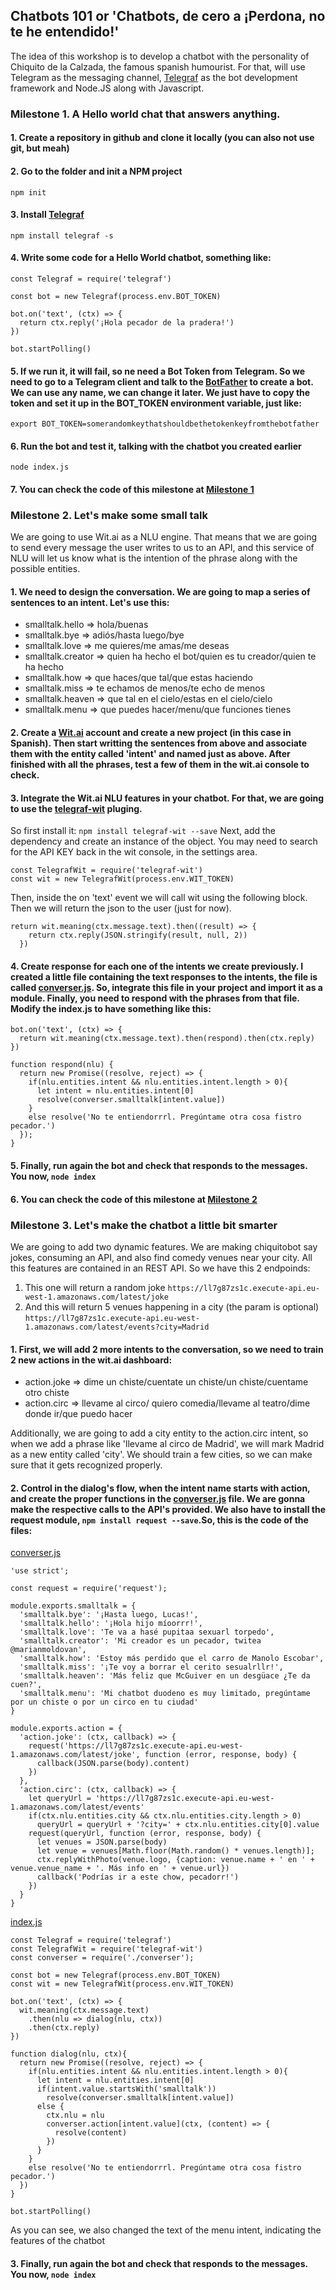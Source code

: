 ## Chatbots 101 or 'Chatbots, de cero a ¡Perdona, no te he entendido!'

The idea of this workshop is to develop a chatbot with the personality of Chiquito de la Calzada, the famous spanish humourist. For that, will use Telegram as the messaging channel, [Telegraf](https://github.com/telegraf/telegraf) as the bot development framework and Node.JS along with Javascript.

### Milestone 1. A Hello world chat that answers anything.

#### 1. Create a repository in github and clone it locally (you can also not use git, but meah)
#### 2. Go to the folder and init a NPM project
```
npm init
```
#### 3. Install [Telegraf](https://github.com/telegraf/telegraf)
```
npm install telegraf -s
```
#### 4. Write some code for a Hello World chatbot, something like:
```
const Telegraf = require('telegraf')

const bot = new Telegraf(process.env.BOT_TOKEN)

bot.on('text', (ctx) => {
  return ctx.reply('¡Hola pecador de la pradera!')
})

bot.startPolling()
```
#### 5. If we run it, it will fail, so ne need a Bot Token from Telegram. So we need to go to a Telegram client and talk to the [BotFather](https://telegram.me/BotFather) to create a bot. We can use any name, we can change it later. We just have to copy the token and set it up in the BOT_TOKEN environment variable, just like:
```
export BOT_TOKEN=somerandomkeythatshouldbethetokenkeyfromthebotfather
```
#### 6. Run the bot and test it, talking with the chatbot you created earlier
```
node index.js
```

#### 7. You can check the code of this milestone at [Milestone 1](https://github.com/marianmoldovan/chatbots-101/tree/4b615ce9b78638c95f0ac6b62b074404b7baf804)


### Milestone 2. Let's make some small talk

We are going to use Wit.ai as a NLU engine. That means that we are going to send every message the user writes to us to an API, and this service of NLU will let us know what is the intention of the phrase along with the possible entities.

#### 1. We need to design the conversation. We are going to map a series of sentences to an intent. Let's use this:
* smalltalk.hello => hola/buenas  
* smalltalk.bye => adiós/hasta luego/bye  
* smalltalk.love => me quieres/me amas/me deseas  
* smalltalk.creator => quien ha hecho el bot/quien es tu creador/quien te ha hecho  
* smalltalk.how => que haces/que tal/que estas haciendo  
* smalltalk.miss => te echamos de menos/te echo de menos  
* smalltalk.heaven => que tal en el cielo/estas en el cielo/cielo  
* smalltalk.menu => que puedes hacer/menu/que funciones tienes  

#### 2. Create a [Wit.ai](https://wit.ai/) account and create a new project (in this case in Spanish). Then start writting the sentences from above and associate them with the entity called 'intent' and named just as above. After finished with all the phrases, test a few of them in the wit.ai console to check.

#### 3. Integrate the Wit.ai NLU features in your chatbot. For that, we are going to use the [telegraf-wit](https://github.com/telegraf/telegraf-wit) pluging.

So first install it:
```npm install telegraf-wit --save```
Next, add the dependency and create an instance of the object. You may need to search for the API KEY back in the wit console, in the settings area.
```
const TelegrafWit = require('telegraf-wit')
const wit = new TelegrafWit(process.env.WIT_TOKEN)
```
Then, inside the on 'text' event we will call wit using the following block. Then we will return the json to the user (just for now).
```
return wit.meaning(ctx.message.text).then((result) => {
    return ctx.reply(JSON.stringify(result, null, 2))
  })
```

#### 4. Create response for each one of the intents we create previously. I created a little file containing the text responses to the intents, the file is called [converser.js](converser.js). So, integrate this file in your project and import it as a module. Finally, you need to respond with the phrases from that file. Modify the index.js to have something like this:
```
bot.on('text', (ctx) => {
  return wit.meaning(ctx.message.text).then(respond).then(ctx.reply)
})

function respond(nlu) {
  return new Promise((resolve, reject) => {
    if(nlu.entities.intent && nlu.entities.intent.length > 0){
      let intent = nlu.entities.intent[0]
      resolve(converser.smalltalk[intent.value])
    }
    else resolve('No te entiendorrrl. Pregúntame otra cosa fistro pecador.')
  });
}
```
#### 5. Finally, run again the bot and check that responds to the messages. You now, ```node index```

#### 6. You can check the code of this milestone at [Milestone 2](https://github.com/marianmoldovan/chatbots-101/tree/1d3e2e686cecc562e8cd2b187a47b044c34982af)


### Milestone 3. Let's make the chatbot a little bit smarter

We are going to add two dynamic features. We are making chiquitobot say jokes, consuming an API, and also find comedy venues near your city. All this features are contained in an REST API. So we have this 2 endpoinds:
1. This one will return a random joke ```https://ll7g87zs1c.execute-api.eu-west-1.amazonaws.com/latest/joke```
2. And this will return 5 venues happening in a city (the param is optional) ```https://ll7g87zs1c.execute-api.eu-west-1.amazonaws.com/latest/events?city=Madrid```

#### 1. First, we will add 2 more intents to the conversation, so we need to train 2 new actions in the wit.ai dashboard:
* action.joke => dime un chiste/cuentate un chiste/un chiste/cuentame otro chiste  
* action.circ => llevame al circo/ quiero comedia/llevame al teatro/dime donde ir/que puedo hacer  

Additionally, we are going to add a city entity to the action.circ intent, so when we add a phrase like 'llevame al circo de Madrid', we will mark Madrid as a new entity called 'city'. We should train a few cities, so we can make sure that it gets recognized properly.

#### 2. Control in the dialog's flow, when the intent name starts with action, and create the proper functions in the [converser.js](converser.js) file. We are gonna make the respective calls to the API's provided. We also have to install the request module, ```npm install request --save```.So, this is the code of the files:

[converser.js](converser.js)
```
'use strict';

const request = require('request');

module.exports.smalltalk = {
  'smalltalk.bye': '¡Hasta luego, Lucas!',
  'smalltalk.hello': '¡Hola hijo míoorrr!',
  'smalltalk.love': 'Te va a hasé pupitaa sexuarl torpedo',
  'smalltalk.creator': 'Mi creador es un pecador, twitea @marianmoldovan',
  'smalltalk.how': 'Estoy más perdido que el carro de Manolo Escobar',
  'smalltalk.miss': '¡Te voy a borrar el cerito sesualrllr!',
  'smalltalk.heaven': 'Más feliz que McGuiver en un desgüace ¿Te da cuen?',
  'smalltalk.menu': 'Mi chatbot duodeno es muy limitado, pregúntame por un chiste o por un circo en tu ciudad'
}

module.exports.action = {
  'action.joke': (ctx, callback) => {
    request('https://ll7g87zs1c.execute-api.eu-west-1.amazonaws.com/latest/joke', function (error, response, body) {
      callback(JSON.parse(body).content)
    })
  },
  'action.circ': (ctx, callback) => {
    let queryUrl = 'https://ll7g87zs1c.execute-api.eu-west-1.amazonaws.com/latest/events'
    if(ctx.nlu.entities.city && ctx.nlu.entities.city.length > 0)
      queryUrl = queryUrl + '?city=' + ctx.nlu.entities.city[0].value
    request(queryUrl, function (error, response, body) {
      let venues = JSON.parse(body)
      let venue = venues[Math.floor(Math.random() * venues.length)];
      ctx.replyWithPhoto(venue.logo, {caption: venue.name + ' en ' + venue.venue_name + '. Más info en ' + venue.url})
      callback('Podrías ir a este chow, pecadorr!')
    })
  }
}

```

[index.js](index.js)
```
const Telegraf = require('telegraf')
const TelegrafWit = require('telegraf-wit')
const converser = require('./converser');

const bot = new Telegraf(process.env.BOT_TOKEN)
const wit = new TelegrafWit(process.env.WIT_TOKEN)

bot.on('text', (ctx) => {
  wit.meaning(ctx.message.text)
    .then(nlu => dialog(nlu, ctx))
    .then(ctx.reply)
})

function dialog(nlu, ctx){
  return new Promise((resolve, reject) => {
    if(nlu.entities.intent && nlu.entities.intent.length > 0){
      let intent = nlu.entities.intent[0]
      if(intent.value.startsWith('smalltalk'))
        resolve(converser.smalltalk[intent.value])
      else {
        ctx.nlu = nlu
        converser.action[intent.value](ctx, (content) => {
          resolve(content)
        })
      }
    }
    else resolve('No te entiendorrrl. Pregúntame otra cosa fistro pecador.')
  })
}

bot.startPolling()
```

As you can see, we also changed the text of the menu intent, indicating the features of the chatbot

#### 3. Finally, run again the bot and check that responds to the messages. You now, ```node index```
